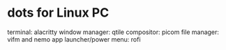 # dots for Linux PC

terminal: alacritty
window manager: qtile
compositor: picom
file manager: vifm and nemo
app launcher/power menu: rofi
